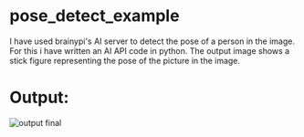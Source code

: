 # pose_detect_example
I have used brainypi's AI server to detect the pose of a person in the image. For this i have written an AI API code in python.
The output image shows a stick figure representing the pose of the picture in the image.

# Output:
![output final](https://github.com/AtharvaSatav/pose_detect_example/assets/132169829/6156e9f0-fc27-4430-b315-0a23c940f428)

